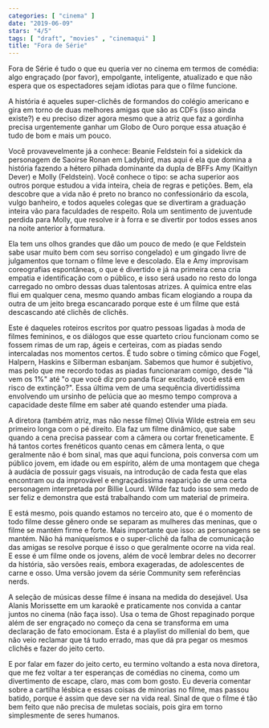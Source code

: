 ```yaml
---
categories: [ "cinema" ]
date: "2019-06-09"
stars: "4/5"
tags: [ "draft", "movies" , "cinemaqui" ]
title: "Fora de Série"
---
```

Fora de Série é tudo o que eu queria ver no cinema em termos
de comédia: algo engraçado (por favor), empolgante, inteligente,
atualizado e que não espera que os espectadores sejam idiotas para que
o filme funcione.

A história é aqueles super-clichês de formandos do colégio americano
e gira em torno de duas melhores amigas que são as CDFs (isso ainda
existe?) e eu preciso dizer agora mesmo que a atriz que faz a gordinha
precisa urgentemente ganhar um Globo de Ouro porque essa atuação é
tudo de bom e mais um pouco.

Você provavevelmente já a conhece: Beanie Feldstein foi a sidekick
da personagem de Saoirse Ronan em Ladybird, mas aqui é ela que domina
a história fazendo a hétero pilhada dominante da dupla de BFFs Amy
(Kaitlyn Dever) e Molly (Feldstein). Você conhece o tipo: se acha
superior aos outros porque estudou a vida inteira, cheia de regras
e petições. Bem, ela descobre que a vida não é preto no branco no
confessionário da escola, vulgo banheiro, e todos aqueles colegas que se
divertiram a graduação inteira vão para faculdades de respeito. Rola
um sentimento de juventude perdida para Molly, que resolve ir à forra
e se divertir por todos esses anos na noite anterior à formatura.

Ela tem uns olhos grandes que dão um pouco de medo (e que Feldstein
sabe usar muito bem com seu sorriso congelado) e um gingado livre de
julgamentos que tornam o filme leve e descolado. Ela e Amy improvisam
coreografias espontâneas, o que é divertido e já na primeira cena cria
empatia e identificação com o público, e isso será usado no resto
do longa carregado no ombro dessas duas talentosas atrizes. A química
entre elas flui em qualquer cena, mesmo quando ambas ficam elogiando
a roupa da outra de um jeito brega escancarado porque este é um filme
que está descascando até clichês de clichês.

Este é daqueles roteiros escritos por quatro pessoas ligadas à moda
de filmes femininos, e os diálogos que esse quarteto criou funcionam
como se fossem rimas de um rap, ágeis e certeiras, com as piadas sendo
intercaladas nos momentos certos. É tudo sobre o timing cômico que
Fogel, Halpern, Haskins e Silberman esbanjam. Sabemos que humor é
subjetivo, mas pelo que me recordo todas as piadas funcionaram comigo,
desde "lá vem os 1%" até "o que você diz pro panda ficar excitado,
você está em risco de extinção?". Essa última vem de uma sequência
divertidíssima envolvendo um ursinho de pelúcia que ao mesmo tempo
comprova a capacidade deste filme em saber até quando estender uma
piada.

A diretora (também atriz, mas não nesse filme) Olívia Wilde estreia em
seu primeiro longa com o pé direito. Ela faz um filme dinâmico, que sabe
quando a cena precisa passear com a câmera ou cortar freneticamente. E
há tantos cortes frenéticos quanto cenas em câmera lenta, o que
geralmente não é bom sinal, mas que aqui funciona, pois conversa com
um público jovem, em idade ou em espírito, além de uma montagem que
chega à audácia de possuir gags visuais, na introdução de cada festa
que elas encontram ou da improvável e engraçadíssima reaparição de
uma certa personagem interpretada por Billie Lourd. Wilde faz tudo isso
sem medo de ser feliz e demonstra que está trabalhando com um material
de primeira.

E está mesmo, pois quando estamos no terceiro ato, que é o momento
de todo filme desse gênero onde se separam as mulheres das meninas,
que o filme se mantém firme e forte. Mais importante que isso:
as personagens se mantém. Não há maniqueísmos e o super-clichê
da falha de comunicação das amigas se resolve porque é isso o que
geralmente ocorre na vida real. E esse é um filme onde os jovens, além
de você lembrar deles no decorrer da história, são versões reais,
embora exageradas, de adolescentes de carne e osso. Uma versão jovem
da série Community sem referências nerds.

A seleção de músicas desse filme é insana na medida do desejável. Usa
Alanis Morissette em um karaokê e praticamente nos convida a cantar
juntos no cinema (não faça isso). Usa o tema de Ghost repaginado
porque além de ser engraçado no começo da cena se transforma em uma
declaração de fato emocionam. Esta é a playlist do millenial do bem,
que não veio reclamar que tá tudo errado, mas que dá pra pegar os
mesmos clichês e fazer do jeito certo.

E por falar em fazer do jeito certo, eu termino voltando a esta nova
diretora, que me fez voltar a ter esperanças de comédias no cinema,
como um divertimento de escape, claro, mas com bom gosto. Eu deveria
comentar sobre a cartilha lésbica e essas coisas de minorias no filme,
mas passou batido, porque é assim que deve ser na vida real. Sinal
de que o filme é tão bem feito que não precisa de muletas sociais,
pois gira em torno simplesmente de seres humanos.
